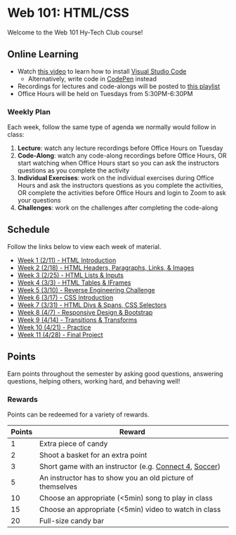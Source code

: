 # Web 101: HTML/CSS
Welcome to the Web 101 Hy-Tech Club course!

## Online Learning
- Watch [this video](https://www.youtube.com/watch?v=fOgaGFRN39o&list=PL1P_sExxi-9PSNwmays_UE8JYllVu7P7u&index=2&t=0s) to learn how to install [Visual Studio Code](https://code.visualstudio.com/)
    - Alternatively, write code in [CodePen](https://codepen.io/) instead
- Recordings for lectures and code-alongs will be posted to [this playlist](https://www.youtube.com/playlist?list=PL1P_sExxi-9PSNwmays_UE8JYllVu7P7u)
- Office Hours will be held on Tuesdays from 5:30PM-6:30PM

### Weekly Plan
Each week, follow the same type of agenda we normally would follow in class:

1. **Lecture**: watch any lecture recordings before Office Hours on Tuesday
1. **Code-Along**: watch any code-along recordings before Office Hours, OR start watching when Office Hours start so you can ask the instructors questions as you complete the activity
1. **Individual Exercises**: work on the individual exercises during Office Hours and ask the instructors questions as you complete the activities, OR complete the activities before Office Hours and login to Zoom to ask your questions
1. **Challenges**: work on the challenges after completing the code-along

## Schedule
Follow the links below to view each week of material.

- [Week 1 (2/11) - HTML Introduction](Week01/StudentDesc.md)
- [Week 2 (2/18) - HTML Headers, Paragraphs, Links, & Images](Week02/StudentDesc.md)
- [Week 3 (2/25) - HTML Lists & Inputs](Week03/StudentDesc.md)
- [Week 4 (3/3) - HTML Tables & IFrames](Week04/StudentDesc.md)
- [Week 5 (3/10) - Reverse Engineering Challenge](Week05/ReverseEngineeringChallenge.md)
- [Week 6 (3/17) - CSS Introduction](Week06/StudentDesc.md)
- [Week 7 (3/31) - HTML Divs & Spans, CSS Selectors](Week07/StudentDesc.md)
- [Week 8 (4/7) - Responsive Design & Bootstrap](Week08/StudentDesc.md)
- [Week 9 (4/14) - Transitions & Transforms](Week09/StudentDesc.md)
- [Week 10 (4/21) - Practice](Week10/StudentDesc.md)
- [Week 11 (4/28) - Final Project](Week11/StudentDesc.md)

## Points
Earn points throughout the semester by asking good questions, answering questions, helping others, working hard, and behaving well!

### Rewards
Points can be redeemed for a variety of rewards.

| Points | Reward |
| -- | -- |
| 1 | Extra piece of candy |
| 2 | Shoot a basket for an extra point|
| 3 | Short game with an instructor (e.g. [Connect 4](https://www.mathsisfun.com/games/connect4.html), [Soccer](https://www.agame.com/game/1-on-1-soccer-classic)) |
| 5 | An instructor has to show you an old picture of themselves |
| 10 | Choose an appropriate (<5min) song to play in class |
| 15 | Choose an appropriate (<5min) video to watch in class |
| 20 | Full-size candy bar |
